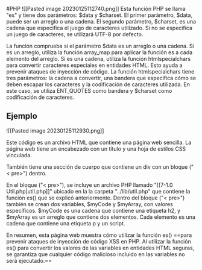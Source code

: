 #PHP 
![[Pasted image 20230125112740.png]]
Esta función PHP se llama "es" y tiene dos parámetros: $data y $charset. El primer parámetro, $data, puede ser un arreglo o una cadena. El segundo parámetro, $charset, es una cadena que especifica el juego de caracteres utilizado. Si no se especifica un juego de caracteres, se utilizará UTF-8 por defecto.

La función comprueba si el parámetro $data es un arreglo o una cadena. Si es un arreglo, utiliza la función array_map para aplicar la función es a cada elemento del arreglo. Si es una cadena, utiliza la función htmlspecialchars para convertir caracteres especiales en entidades HTML. Esto ayuda a prevenir ataques de inyección de código. La función htmlspecialchars tiene tres parámetros: la cadena a convertir, una bandera que especifica cómo se deben escapar los caracteres y la codificación de caracteres utilizada. En este caso, se utiliza ENT_QUOTES como bandera y $charset como codificación de caracteres.

## Ejemplo
![[Pasted image 20230125112930.png]]

Este código es un archivo HTML que contiene una página web sencilla. La página web tiene un 
encabezado con un título y una hoja de estilos CSS vinculada.

También tiene una sección de cuerpo que contiene un div con un bloque ("< pre>") dentro.

En el bloque ("< pre>"), se incluye un archivo PHP llamado "[[7-1.0 Util.php|util.php]]" ubicado en la la carpeta "../lib/util.php" que contiene la función es() que se explicó anteriormente.
Dentro del bloque ("< pre>") también se crean dos variables, $myCode y $myArray, con valores específicos. $myCode es una cadena que contiene una etiqueta h2, y $myArray es un arreglo que contiene dos elementos. Cada elemento es una cadena que contiene una etiqueta p y un script.

En resumen, esta página web muestra cómo utilizar la función es() ==para prevenir ataques de inyección de código XSS en PHP. Al utilizar la función es() para convertir los valores de las variables en entidades HTML seguras, se garantiza que cualquier código malicioso incluido en las variables no será ejecutado.==
